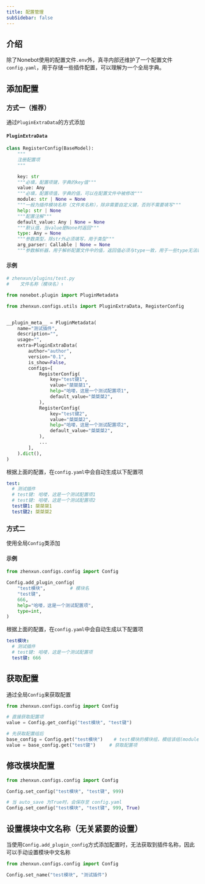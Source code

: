 ```yaml
---
title: 配置管理
subSidebar: false
---
```



## 介绍

除了Nonebot使用的配置文件`.env`外，真寻内部还维护了一个配置文件`config.yaml`，用于存储一些插件配置，可以理解为一个全局字典。

## 添加配置

### 方式一（推荐）

通过`PluginExtraData`的方式添加

#### `PluginExtraData`

```python
class RegisterConfig(BaseModel):
    """
    注册配置项
    """

    key: str
    """必填，配置项键，字典的key值"""
    value: Any
    """必填，配置项值，字典的值，可以在配置文件中被修改"""
    module: str | None = None
    """一般为插件模块名称（文件夹名称），除非需要自定义键，否则不需要填写"""
    help: str | None
    """配置注解"""
    default_value: Any | None = None
    """默认值，当value是None时返回"""
    type: Any = None
    """参数类型，除str外必须填写，用于类型"""
    arg_parser: Callable | None = None
    """参数解析器，用于解析配置文件中的值，返回值必须与type一致，用于一些type无法转换的操作"""

```

#### 示例

```python
# zhenxun/plugins/test.py
#    文件名称（模块名）↑

from nonebot.plugin import PluginMetadata

from zhenxun.configs.utils import PluginExtraData, RegisterConfig


__plugin_meta__ = PluginMetadata(
    name="测试插件",
    description="",
    usage="",
    extra=PluginExtraData(
        author="author",
        version="0.1",
        is_show=False,
        configs=[
            RegisterConfig(
                key="test键1",
                value="桀桀桀1",
                help="哈喽，这是一个测试配置项1",
                default_value="桀桀桀2",
            ),
            RegisterConfig(
                key="test键2",
                value="桀桀桀2",
                help="哈喽，这是一个测试配置项2",
                default_value="桀桀桀2",
            ),
            ...
        ],
    ).dict(),
)

```

根据上面的配置，在`config.yaml`中会自动生成以下配置项

```yaml
test:
  # 测试插件
  # test键: 哈喽，这是一个测试配置项1
  # test键: 哈喽，这是一个测试配置项2
  test键1: 桀桀桀1
  test键2: 桀桀桀2
```

### 方式二

使用全局`Config`类添加

#### 示例

```python
from zhenxun.configs.config import Config

Config.add_plugin_config(
    "test模块",         # 模块名
    "test键",
    666,
    help="哈喽，这是一个测试配置项",
    type=int,
)

```

根据上面的配置，在`config.yaml`中会自动生成以下配置项

```yaml
test模块:
  # 测试插件
  # test键: 哈喽，这是一个测试配置项
  test键: 666
```

## 获取配置

通过全局`Config`来获取配置

```python
from zhenxun.configs.config import Config

# 直接获取配置项
value = Config.get_config("test模块", "test键")

# 先获取配置组后
base_config = Config.get("test模块")    # test模块的模块组，模组该组(module)的所有配置
value = base_config.get("test键")     # 获取配置项
```

## 修改模块配置

```python
from zhenxun.configs.config import Config

Config.set_config("test模块", "test键", 999)

# 当 auto_save 为True时，会保存至 config.yaml
Config.set_config("test模块", "test键", 999, True)
```

## 设置模块中文名称（无关紧要的设置）

当使用`Config.add_plugin_config`方式添加配置时，无法获取到插件名称，因此可以手动设置模块中文名称

```python
from zhenxun.configs.config import Config

Config.set_name("test模块", "测试插件")
```
